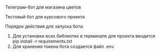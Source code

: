 Телеграм-бот для магазина цветов

Тестовый бот для курсового проекта

Порядок действия для запуска бота:
1) Для установки всех библиотек в терминале для проекта вводится pip install -r requirements.txt
2) Для хранения токена бота создается файл .env

